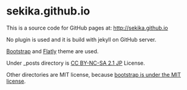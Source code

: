# sekika.github.io
This is a source code for GitHub pages at: http://sekika.github.io

No plugin is used and it is build with jekyll on GitHub server.

[Bootstrap](http://builtwithbootstrap.com/) and [Flatly](http://bootswatch.com/flatly/) theme are used.

Under _posts directory is [CC BY-NC-SA 2.1 JP](http://creativecommons.org/licenses/by-nc-sa/2.1/jp/deed.en) License.

Other directories are MIT license, because [bootstrap is under the MIT license](https://github.com/twbs/bootstrap/blob/master/LICENSE).
